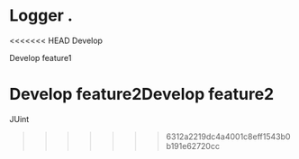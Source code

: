 # Logger .
<<<<<<< HEAD
Develop

Develop feature1

Develop feature2Develop feature2
=======
JUint
>>>>>>> 6312a2219dc4a4001c8eff1543b0b191e62720cc
